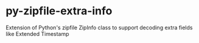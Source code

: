 # py-zipfile-extra-info
Extension of Python's zipfile ZipInfo class to support decoding extra fields like Extended Timestamp
